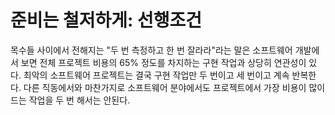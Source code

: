 # 준비는 철저하게: 선행조건


목수들 사이에서 전해지는 "두 번 측정하고 한 번 잘라라"라는 말은 소프트웨어 개발에서 보면 전체 프로젝트 비용의 65% 정도를 차지하는 구현 작업과 상당히 연관성이 있다. 최악의 소프트웨어 프로젝트는 결국 구현 작업만 두 번이고 세 번이고 계속 반복한다. 다른 직동에서와 마찬가지로 소프트웨어 분야에서도 프로젝트에서 가장 비용이 많이 드는 작업을 두 번 해서는 안된다.

